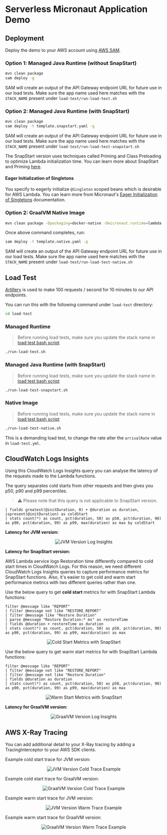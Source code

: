 # Serverless Micronaut Application Demo

## Deployment

Deploy the demo to your AWS account using [AWS SAM](https://aws.amazon.com/serverless/sam/).

### Option 1: Managed Java Runtime (without SnapStart)

```bash
mvn clean package
sam deploy -g
```
SAM will create an output of the API Gateway endpoint URL for future use in our load tests. 
Make sure the app name used here matches with the `STACK_NAME` present under `load-test/run-load-test.sh`

### Option 2: Managed Java Runtime (with SnapStart)

```bash
mvn clean package
sam deploy -t template.snapstart.yaml -g
```
SAM will create an output of the API Gateway endpoint URL for future use in our load tests.
Make sure the app name used here matches with the `STACK_NAME` present under `load-test/run-load-test-snapstart.sh`

The SnapStart version uses techniques called Priming and Class Preloading to optimize Lambda initialization time.
You can learn more about SnapStart and Priming [here](https://aws.amazon.com/blogs/compute/reducing-java-cold-starts-on-aws-lambda-functions-with-snapstart/).

#### Eager Initialization of Singletons
You specify to eagerly initialize `@Singleton` scoped beans which is desirable for AWS Lambda. You can learn more from Micronaut's [Eager Initialization of Singletons](https://docs.micronaut.io/latest/guide/#eagerInit) documentation.

### Option 2: GraalVM Native Image

```bash
mvn clean package -Dpackaging=docker-native -Dmicronaut.runtime=lambda -Pgraalvm
```

Once above command completes, run:
```bash
sam deploy -t template.native.yaml -g
```
SAM will create an output of the API Gateway endpoint URL for future use in our load tests. 
Make sure the app name used here matches with the `STACK_NAME` present under `load-test/run-load-test-native.sh`

## Load Test

[Artillery](https://www.artillery.io/) is used to make 100 requests / second for 10 minutes to our API endpoints. 

You can run this with the following command under `load-test` directory:

```bash
cd load-test
```

### Managed Runtime
> Before running load tests, make sure you update the stack name in [load test bash script](load-test/run-load-test.sh)

```bash
./run-load-test.sh
```

### Managed Java Runtime (with SnapStart)
> Before running load tests, make sure you update the stack name in [load test bash script](load-test/run-load-test-snapstart.sh)

```bash
./run-load-test-snapstart.sh
```

### Native Image
> Before running load tests, make sure you update the stack name in [load test bash script](load-test/run-load-test-native.sh)

```bash
./run-load-test-native.sh
```

This is a demanding load test, to change the rate alter the `arrivalRate` value in `load-test.yml`.

## CloudWatch Logs Insights

Using this CloudWatch Logs Insights query you can analyse the latency of the requests made to the Lambda functions.

The query separates cold starts from other requests and then gives you p50, p90 and p99 percentiles.

>:warning: Please note that this query is not applicable to SnapStart version.

```filter @type="REPORT"
| fields greatest(@initDuration, 0) + @duration as duration, ispresent(@initDuration) as coldStart
| stats count(*) as count, pct(duration, 50) as p50, pct(duration, 90) as p90, pct(duration, 99) as p99, max(duration) as max by coldStart
```

**Latency for JVM version:**
<p align="center">
  <img src="../imgs/micronaut/micronaut-sample-log-insights.JPG" alt="JVM Version Log Insights"/>
</p>

**Latency for SnapStart version:**

AWS Lambda service logs Restoration time differently compared to cold start times in CloudWatch Logs. For this
reason, we need different CloudWatch Logs Insights queries to capture performance metrics for SnapStart functions.
Also, it's easier to get cold and warm start performance metrics with two different queries rather than one.

Use the below query to get **cold start** metrics for with SnapStart Lambda functions:

```
filter @message like "REPORT"
| filter @message not like "RESTORE_REPORT"
| filter @message like "Restore Duration"
| parse @message "Restore Duration:* ms" as restoreTime
| fields @duration + restoreTime as duration
| stats count(*) as count, pct(duration, 50) as p50, pct(duration, 90) as p90, pct(duration, 99) as p99, max(duration) as max
```

<p align="center">
  <img src="../imgs/micronaut/micronaut-snapstart-cold-log-insights.jpg" alt="Cold Start Metrics with SnapStart"/>
</p>

Use the below query to get warm start metrics for with SnapStart Lambda functions:
```
filter @message like "REPORT"
| filter @message not like "RESTORE_REPORT"
| filter @message not like "Restore Duration"
| fields @duration as duration
| stats count(*) as count, pct(duration, 50) as p50, pct(duration, 90) as p90, pct(duration, 99) as p99, max(duration) as max
```

<p align="center">
  <img src="../imgs/micronaut/micronaut-snapstart-warm-log-insights.jpg" alt="Warm Start Metrics with SnapStart"/>
</p>

**Latency for GraalVM version:**

<p align="center">
  <img src="../imgs/micronaut/micronaut-native-log-insights.JPG" alt="GraalVM Version Log Insights"/>
</p>

## AWS X-Ray Tracing
You can add additional detail to your X-Ray tracing by adding a TracingInterceptor to your AWS SDK clients.

Example cold start trace for JVM version:

<p align="center">
  <img src="../imgs/micronaut/micronaut-sample-cold-trace.JPG" alt="JVM Version Cold Trace Example"/>
</p>

Example cold start trace for GraalVM version:

<p align="center">
  <img src="../imgs/micronaut/micronaut-native-cold-trace.JPG" alt="GraalVM Version Cold Trace Example"/>
</p>

Example warm start trace for JVM version:

<p align="center">
  <img src="../imgs/micronaut/micronaut-sample-warm-trace.JPG" alt="JVM Version Warm Trace Example"/>
</p>

Example warm start trace for GraalVM version:

<p align="center">
  <img src="../imgs/micronaut/micronaut-native-warm-trace.JPG" alt="GraalVM Version Warm Trace Example"/>
</p>

